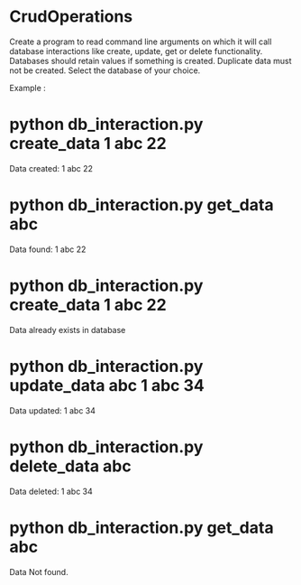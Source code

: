 # CrudOperations
Create a program to read command line arguments on which it will call database interactions like create, update, get or delete functionality. Databases should retain values if something is created. Duplicate data must not be created. Select the database of your choice.

Example :
# python db_interaction.py create_data 1 abc 22
Data created: 1 abc 22

# python db_interaction.py get_data abc
Data found: 1 abc 22

# python db_interaction.py create_data 1 abc 22
Data already exists in database

# python db_interaction.py update_data abc 1 abc 34
Data updated: 1 abc 34

# python db_interaction.py delete_data abc
Data deleted: 1 abc 34

# python db_interaction.py get_data abc
Data Not found.
